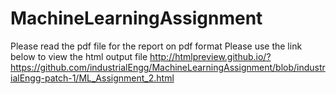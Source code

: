 # MachineLearningAssignment
Please read the pdf file for the report on pdf format
Please use the link below to view the html output file
http://htmlpreview.github.io/?https://github.com/industrialEngg/MachineLearningAssignment/blob/industrialEngg-patch-1/ML_Assignment_2.html
